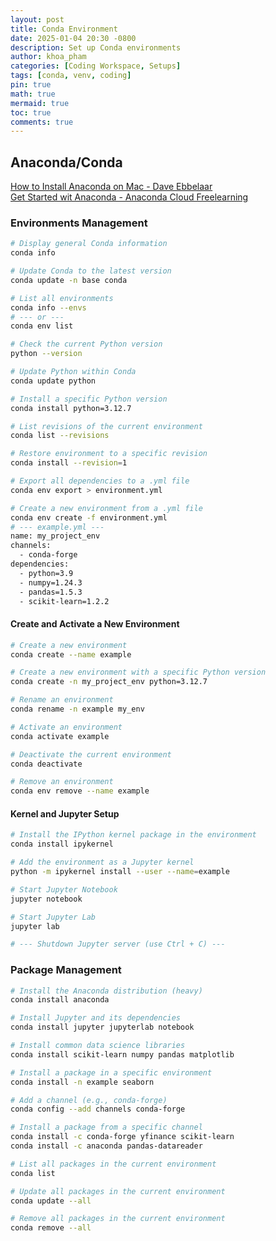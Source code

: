 ```yaml
---
layout: post
title: Conda Environment
date: 2025-01-04 20:30 -0800
description: Set up Conda environments
author: khoa_pham
categories: [Coding Workspace, Setups]
tags: [conda, venv, coding]
pin: true
math: true
mermaid: true
toc: true
comments: true
---
```


## Anaconda/Conda

[How to Install Anaconda on Mac - Dave Ebbelaar](https://youtu.be/RFeIn2ywxG4?si=nVfrjVQzsGtiu5Sg)  
[Get Started wit Anaconda - Anaconda Cloud Freelearning](https://freelearning.anaconda.cloud/get-started-with-anaconda/18200)

### Environments Management

```bash
# Display general Conda information
conda info

# Update Conda to the latest version
conda update -n base conda

# List all environments
conda info --envs
# --- or ---
conda env list
```

```bash
# Check the current Python version
python --version

# Update Python within Conda
conda update python

# Install a specific Python version
conda install python=3.12.7
```

```bash
# List revisions of the current environment
conda list --revisions

# Restore environment to a specific revision
conda install --revision=1
```

```bash
# Export all dependencies to a .yml file
conda env export > environment.yml

# Create a new environment from a .yml file
conda env create -f environment.yml
# --- example.yml ---
name: my_project_env
channels:
  - conda-forge
dependencies:
  - python=3.9
  - numpy=1.24.3
  - pandas=1.5.3
  - scikit-learn=1.2.2
```

#### Create and Activate a New Environment

```bash
# Create a new environment
conda create --name example

# Create a new environment with a specific Python version
conda create -n my_project_env python=3.12.7

# Rename an environment
conda rename -n example my_env

# Activate an environment
conda activate example

# Deactivate the current environment
conda deactivate

# Remove an environment
conda env remove --name example
```

#### Kernel and Jupyter Setup

```bash
# Install the IPython kernel package in the environment
conda install ipykernel

# Add the environment as a Jupyter kernel
python -m ipykernel install --user --name=example

# Start Jupyter Notebook
jupyter notebook

# Start Jupyter Lab
jupyter lab

# --- Shutdown Jupyter server (use Ctrl + C) ---
```

### Package Management

```bash
# Install the Anaconda distribution (heavy)
conda install anaconda

# Install Jupyter and its dependencies
conda install jupyter jupyterlab notebook

# Install common data science libraries
conda install scikit-learn numpy pandas matplotlib

# Install a package in a specific environment
conda install -n example seaborn
```

```bash
# Add a channel (e.g., conda-forge)
conda config --add channels conda-forge

# Install a package from a specific channel
conda install -c conda-forge yfinance scikit-learn
conda install -c anaconda pandas-datareader
```

```bash
# List all packages in the current environment
conda list

# Update all packages in the current environment
conda update --all

# Remove all packages in the current environment
conda remove --all
```
